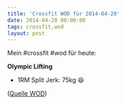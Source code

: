 ```yaml
---
title: 'Crossfit WOD für 2014-04-28'
date: 2014-04-28 00:00:00 
tags: crossfit,wod
layout: post
---
```

Mein #crossfit #wod für heute:

**Olympic Lifting**

* 1RM Split Jerk: 75kg :satisfied:

([Quelle WOD][0])

[0]: http://www.crossfithh.de/1/post/2014/04/workout-tuesday15.html

